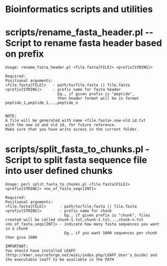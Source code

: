 # Bioinformatics scripts and utilities

# scripts/rename_fasta_header.pl -- Script to rename fasta header based on prefix

	Usage: rename_fasta_header.pl <file.fasta[FILE]> <prefix[STRING]>

	Required:
	Positional arguments:
	<file.fasta[FILE]>   - path/to/file.fasta || file.fasta
	<prefix[STRING]>     - prefix name for fasta header
	                       Eg., if given prefix is "peptide",
	                       then header format will be in format peptide_1,peptide_2,..,peptide_n


	NOTE:
	A file will be generated with name <file.fasta>.new-old.id.txt
	with the new id and old id, for future reference.
	Make sure that you have write access in the current folder.
	
# scripts/split_fasta_to_chunks.pl - Script to split fasta sequence file into user defined chunks

	Usage: perl split_fasta_to_chunks.pl <file.fasta[FILE]> <prefix[STRING]> <no_of_fasta_seqs[INT]>

	Required:
	Positional arguments:
	<file.fasta[FILE]>      - path/to/file.fasta || file.fasta
	<prefix[STRING]>        - prefix name for chunk
	                          Eg., if given prefix is "chunk", files created will be called chunk-1.txt,chunk-2.txt,..,chunk-n.txt
	<no_of_fasta_seqs[INT]> - indicate how many fasta sequences you want in a chunk
	                          Eg., if you want 1000 sequences per chunk then give 1000

	IMPORTANT:
	You should have installed LEAFF (http://kmer.sourceforge.net/wiki/index.php/LEAFF_User's_Guide) and
	the executable leaff to be available in the PATH

